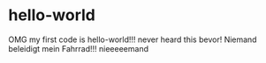 # hello-world
OMG my first code is hello-world!!! never heard this bevor!
Niemand beleidigt mein Fahrrad!!! nieeeeemand
